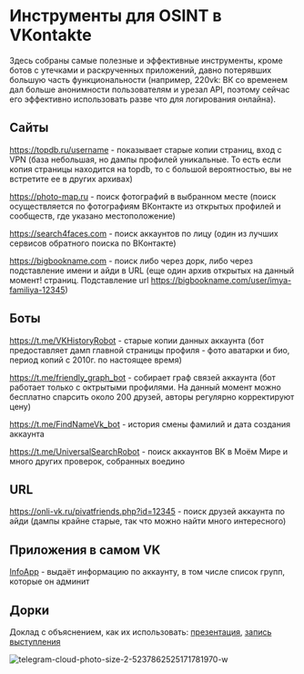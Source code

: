 # Инструменты для OSINT в VKontakte

Здесь собраны самые полезные и эффективные инструменты, кроме ботов с утечками и раскрученных
приложений, давно потерявших большую часть функциональности (например, 220vk: ВК со временем дал
больше анонимности пользователям и урезал API, поэтому сейчас его эффективно использовать разве что
для логирования онлайна).

## Сайты

https://topdb.ru/username - показывает старые копии страниц, вход с VPN (база небольшая, но дампы профилей уникальные. То есть если копия страницы находится на topdb, то с большой вероятностью, вы не встретите ее в других архивах)

https://photo-map.ru - поиск фотографий в выбранном месте (поиск осуществляется по фотографиям ВКонтакте из открытых профилей и сообществ, где указано местоположение)

https://search4faces.com - поиск аккаунтов по лицу (один из лучших сервисов обратного поиска по ВКонтакте)

https://bigbookname.com - поиск либо через дорк, либо через подставление имени и айди в URL (еще один архив открытых на данный момент! страниц. Подставление url https://bigbookname.com/user/imya-familiya-12345)


## Боты

https://t.me/VKHistoryRobot - старые копии данных аккаунта (бот предоставляет дамп главной страницы профиля - фото аватарки и био, период копий с 2010г. по настоящее время)

https://t.me/friendly_graph_bot - собирает граф связей аккаунта (бот работает только с октрытыми профилями. На данный момент можно бесплатно спарсить около 200 друзей, авторы регулярно корректируют цену)

https://t.me/FindNameVk_bot - история смены фамилий и дата создания аккаунта

https://t.me/UniversalSearchRobot - поиск аккаунтов ВК в Моём Мире и много других проверок, собранных воедино

## URL

https://onli-vk.ru/pivatfriends.php?id=12345 - поиск друзей аккаунта по айди (дампы крайне старые, так что можно найти много интересного)

## Приложения в самом VK

[InfoApp](https://vk.com/app7183114) - выдаёт информацию по аккаунту, в том числе список групп, которые он админит

## Дорки

Доклад с объяснением, как их использовать: [презентация](https://t.me/osint_mindset/379), [запись выступления](https://youtu.be/Cvi4H78yBK0)

![telegram-cloud-photo-size-2-5237862525171781970-w](https://github.com/OSINT-mindset/vk-osint-ru/assets/31013580/14e55c8b-69d4-420b-ad58-2abd4a2fd3fd)
